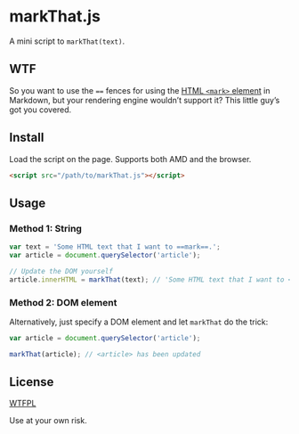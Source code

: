 # markThat.js

A mini script to `markThat(text)`.

## WTF

So you want to use the `==` fences for using the [HTML `<mark>` element](https://html.spec.whatwg.org/multipage/text-level-semantics.html#the-mark-element) in Markdown, but your rendering engine wouldn’t support it?
This little guy’s got you covered.

## Install

Load the script on the page.
Supports both AMD and the browser.

```html
<script src="/path/to/markThat.js"></script>
```

## Usage

### Method 1: String

```js
var text = 'Some HTML text that I want to ==mark==.';
var article = document.querySelector('article');

// Update the DOM yourself
article.innerHTML = markThat(text); // 'Some HTML text that I want to <mark>mark</mark>.'
```

### Method 2: DOM element

Alternatively, just specify a DOM element and let `markThat` do the trick:

```js
var article = document.querySelector('article');

markThat(article); // <article> has been updated
```

## License

[WTFPL](http://www.wtfpl.net/txt/copying/)

Use at your own risk.